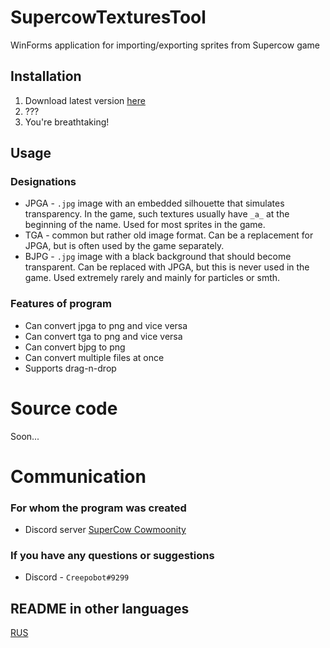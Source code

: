 # SupercowTexturesTool
WinForms application for importing/exporting sprites from Supercow game

## Installation

1. Download latest version [here](https://github.com/Creepobot/supercow-textures-tool/releases/latest)
2. ???
3. You're breathtaking!

## Usage

### Designations
- JPGA - `.jpg` image with an embedded silhouette that simulates transparency. In the game, such textures usually have `_a_` at the beginning of the name. Used for most sprites in the game.
- TGA - common but rather old image format. Can be a replacement for JPGA, but is often used by the game separately.
- BJPG - `.jpg` image with a black background that should become transparent. Can be replaced with JPGA, but this is never used in the game. Used extremely rarely and mainly for particles or smth.

### Features of program
- Can convert jpga to png and vice versa
- Can convert tga to png and vice versa
- Can convert bjpg to png
- Сan convert multiple files at once
- Supports drag-n-drop

# Source code
Soon...

# Communication

### For whom the program was created
- Discord server [SuperCow Cowmoonity](https://discord.com/invite/JzCvwh5)

### If you have any questions or suggestions
- Discord - `Creepobot#9299`

## README in other languages
[RUS](https://github.com/Creepobot/SupercowTexturesTool/blob/main/README_RU.md)
